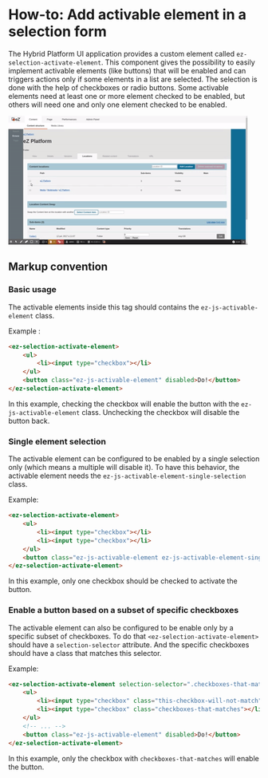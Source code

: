 # How-to: Add activable element in a selection form

The Hybrid Platform UI application provides a custom element called `ez-selection-activate-element`. This component gives the possibility to easily implement activable
elements (like buttons) that will be enabled and can triggers actions only if some elements in a
list are selected.
The selection is done with the help of checkboxes or radio buttons. Some activable elements
need at least one or more element checked to be enabled, but others will need one and only one
element checked to be enabled.

![](images/selection.gif)

## Markup convention

### Basic usage

The activable elements inside this tag should contains the `ez-js-activable-element` class.

Example :

```html
<ez-selection-activate-element>
    <ul>
        <li><input type="checkbox"></li>
    </ul>
    <button class="ez-js-activable-element" disabled>Do!</button>
</ez-selection-activate-element>
```
In this example, checking the checkbox will enable the button with the `ez-js-activable-element`
class. Unchecking the checkbox will disable the button back.

### Single element selection

The activable element can be configured to be enabled by a single selection only (which means a
multiple will disable it). To have this behavior, the activable element needs the
`ez-js-activable-element-single-selection` class.

Example:

```html
<ez-selection-activate-element>
    <ul>
        <li><input type="checkbox"></li>
        <li><input type="checkbox"></li>
    </ul>
    <button class="ez-js-activable-element ez-js-activable-element-single-selection" disabled>Do!</button>
</ez-selection-activate-element>
```

In this example, only one checkbox should be checked to activate the button.

### Enable a button based on a subset of specific checkboxes

The activable element can also be configured to be enable only by a specific subset of checkboxes.
To do that `<ez-selection-activate-element>` should have a `selection-selector` attribute. And the
specific checkboxes should have a class that matches this selector.

Example:

```html
<ez-selection-activate-element selection-selector=".checkboxes-that-matches">
    <ul>
        <li><input type="checkbox" class="this-checkbox-will-not-match"></li>
        <li><input type="checkbox" class="checkboxes-that-matches"></li>
    </ul>
    <!-- ... -->
    <button class="ez-js-activable-element" disabled>Do!</button>
</ez-selection-activate-element>
```
In this example, only the checkbox with `checkboxes-that-matches` will enable the button.
